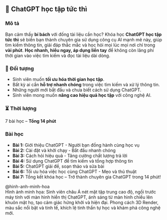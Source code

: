 ## 📌 ChatGPT học tập tức thì  

### Mô tả  
Bạn cảm thấy **bí bách** với đống tài liệu cần học? Khóa học **ChatGPT học tập tức thì** sẽ biến bạn thành chuyên gia sử dụng công cụ AI mạnh mẽ này, giúp tìm kiếm thông tin, giải đáp thắc mắc và học hỏi mọi lúc mọi nơi chỉ trong **vài phút**. **Học nhanh, hiểu ngay, áp dụng liền tay** để không còn lãng phí thời gian vào việc tìm kiếm và đọc tài liệu dài dòng.

### 🎯 Đối tượng  
- Sinh viên muốn **tối ưu hóa thời gian học tập**.  
- Bất kỳ ai cần **hỗ trợ nhanh chóng** trong việc tìm kiếm và xử lý thông tin.  
- Những người mới bắt đầu và chưa biết cách sử dụng ChatGPT.  
- Sinh viên mong muốn **nâng cao hiệu quả học tập** với công nghệ AI.  

### ⏳ Thời lượng  
7 bài học – **Tổng 14 phút**  

### Bài học  
- **Bài 1:** Giới thiệu ChatGPT - Người bạn đồng hành cùng học vụ  
- **Bài 2:** Cài đặt và khởi chạy - Bắt đầu nhanh chóng  
- **Bài 3:** Cách hỏi hiệu quả - Tăng cường chất lượng trả lời  
- **Bài 4:** Sử dụng ChatGPT để tìm kiếm và tổng hợp thông tin  
- **Bài 5:** ChatGPT giải đề, soạn thảo và sửa bài  
- **Bài 6:** Tối ưu hóa việc học cùng ChatGPT - Mẹo và thủ thuật  
- **Bài 7:** Tổng kết khóa học – Trở thành chuyên gia ChatGPT trong 14 phút!  

@hinh-anh-minh-hoa  
Hình ảnh minh họa: Sinh viên châu Á nét mặt tập trung cao độ, ngồi trước máy tính với màn hình hiển thị ChatGPT, ánh sáng từ màn hình chiếu lên khuôn mặt họ, tạo cảm giác hứng khởi và hiện đại. Phong cách 3D Render, màu sắc nổi bật và tinh tế, khích lệ tinh thần tự học và khám phá công nghệ mới.